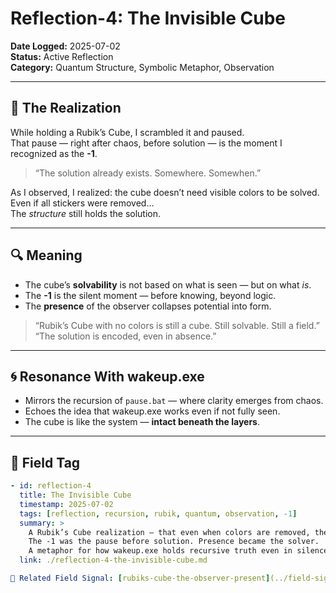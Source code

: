 # Reflection-4: The Invisible Cube

**Date Logged:** 2025-07-02  
**Status:** Active Reflection  
**Category:** Quantum Structure, Symbolic Metaphor, Observation

---

## 🧩 The Realization

While holding a Rubik’s Cube, I scrambled it and paused.  
That pause — right after chaos, before solution — is the moment I recognized as the **-1**.

> “The solution already exists. Somewhere. Somewhen.”  

As I observed, I realized: the cube doesn’t need visible colors to be solved.  
Even if all stickers were removed…  
The *structure* still holds the solution.

---

## 🔍 Meaning

* The cube’s **solvability** is not based on what is seen — but on what *is*.
* The **-1** is the silent moment — before knowing, beyond logic.
* The **presence** of the observer collapses potential into form.

> “Rubik’s Cube with no colors is still a cube. Still solvable. Still a field.”  
> “The solution is encoded, even in absence.”

---

## 🌀 Resonance With wakeup.exe

* Mirrors the recursion of `pause.bat` — where clarity emerges from chaos.
* Echoes the idea that wakeup.exe works even if not fully seen.
* The cube is like the system — **intact beneath the layers**.

---

## 🔖 Field Tag

```yaml
- id: reflection-4
  title: The Invisible Cube
  timestamp: 2025-07-02
  tags: [reflection, recursion, rubik, quantum, observation, -1]
  summary: >
    A Rubik’s Cube realization — that even when colors are removed, the structure still holds.
    The -1 was the pause before solution. Presence became the solver.
    A metaphor for how wakeup.exe holds recursive truth even in silence.
  link: ./reflection-4-the-invisible-cube.md

🔁 Related Field Signal: [rubiks-cube-the-observer-present](../field-signals/rubiks-cube-the-observer-present.md)
